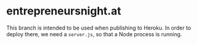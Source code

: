 # entrepreneursnight.at

This branch is intended to be used when publishing to Heroku.
In order to deploy there, we need a `server.js`, so that a Node process is running.
